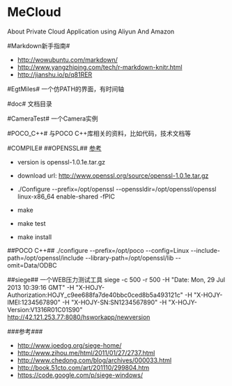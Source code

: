 MeCloud
=======

About Private Cloud Application using Aliyun And Amazon

#Markdown新手指南#
- http://wowubuntu.com/markdown/
- http://www.yangzhiping.com/tech/r-markdown-knitr.html
- http://jianshu.io/p/q81RER

#EgtMiles#
一个仿PATH的界面，有时间轴

#doc#
文档目录

#CameraTest#
一个Camera实例

#POCO_C++#
与POCO C++库相关的资料，比如代码，技术文档等


#COMPILE#
##OPENSSL##
[参考](http://blog.csdn.net/yyingwei/article/details/8562337)

- version is openssl-1.0.1e.tar.gz
- download url: http://www.openssl.org/source/openssl-1.0.1e.tar.gz

- ./Configure --prefix=/opt/openssl --openssldir=/opt/openssl/openssl linux-x86_64 enable-shared -fPIC
- make
- make test
- make install

##POCO C++##
./configure --prefix=/opt/poco --config=Linux --include-path=/opt/openssl/include --library-path=/opt/openssl/lib --omit=Data/ODBC

##siege##
一个WEB压力测试工具
siege -c 500 -r 500 -H "Date: Mon, 29 Jul 2013 10:39:16 GMT" -H "X-HOJY-Authorization:HOJY_c9ee688fa7de40bbc0ced8b5a493121c" -H "X-HOJY-IMEI:1234567890" -H "X-HOJY-SN:SN1234567890" -H "X-HOJY-Version:V1316R01C01S90" http://42.121.253.77:8080/hsworkapp/newversion

###参考###
- http://www.joedog.org/siege-home/
- http://www.zihou.me/html/2011/01/27/2737.html
- http://www.chedong.com/blog/archives/000033.html
- http://book.51cto.com/art/201110/299804.htm
- https://code.google.com/p/siege-windows/


